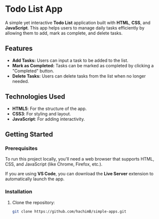 # Todo List App

A simple yet interactive **Todo List** application built with **HTML**, **CSS**, and **JavaScript**. This app helps users to manage daily tasks efficiently by allowing them to add, mark as complete, and delete tasks.

## Features

- **Add Tasks:** Users can input a task to be added to the list.
- **Mark as Completed:** Tasks can be marked as completed by clicking a "Completed" button.
- **Delete Tasks:** Users can delete tasks from the list when no longer needed.


## Technologies Used

- **HTML5**: For the structure of the app.
- **CSS3**: For styling and layout.
- **JavaScript**: For adding interactivity.

## Getting Started

### Prerequisites

To run this project locally, you'll need a web browser that supports HTML, CSS, and JavaScript (like Chrome, Firefox, etc.).

If you are using **VS Code**, you can download the **Live Server** extension to automatically launch the app.

### Installation

1. Clone the repository:

   ```bash
   git clone https://github.com/hachimB/simple-apps.git
